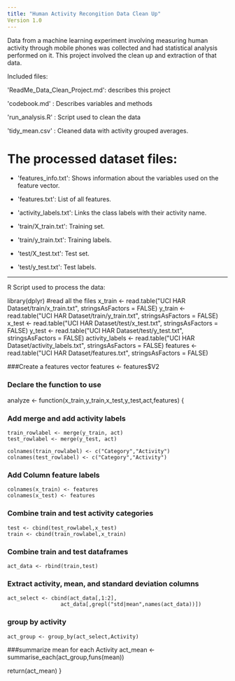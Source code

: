 ```yaml
---
title: "Human Activity Recongition Data Clean Up"
Version 1.0
---
```

Data from a machine learning experiment involving measuring human activity through mobile phones was collected and had statistical analysis performed on it.  This project involved the clean up and extraction of that data.

Included files:

'ReadMe_Data_Clean_Project.md': describes this project

'codebook.md' : Describes variables and methods

'run_analysis.R' : Script used to clean the data

'tidy_mean.csv' : Cleaned data with activity grouped averages.

The processed dataset files:
=========================================
- 'features_info.txt': Shows information about the variables used on the feature vector.

- 'features.txt': List of all features.

- 'activity_labels.txt': Links the class labels with their activity name.

- 'train/X_train.txt': Training set.

- 'train/y_train.txt': Training labels.

- 'test/X_test.txt': Test set.

- 'test/y_test.txt': Test labels.

___________________________
R Script used to process the data:

library(dplyr)
#read all the files
  x_train <- read.table("UCI HAR Dataset/train/x_train.txt",
                        stringsAsFactors = FALSE)
  y_train <- read.table("UCI HAR Dataset/train/y_train.txt",
                        stringsAsFactors = FALSE)
  x_test <- read.table("UCI HAR Dataset/test/x_test.txt",
                        stringsAsFactors = FALSE)
  y_test <- read.table("UCI HAR Dataset/test/y_test.txt",
                        stringsAsFactors = FALSE)
  activity_labels <- read.table("UCI HAR Dataset/activity_labels.txt",
                                stringsAsFactors = FALSE)
  features <- read.table("UCI HAR Dataset/features.txt",
                         stringsAsFactors = FALSE)
  
  ###Create a features vector
  features <- features$V2

### Declare the function to use
analyze <- function(x_train,y_train,x_test,y_test,act,features) {
  
  ### Add merge and add activity labels
    train_rowlabel <- merge(y_train, act)
    test_rowlabel <- merge(y_test, act)
  
    colnames(train_rowlabel) <- c("Category","Activity")
    colnames(test_rowlabel) <- c("Category","Activity")
  
  ### Add Column feature labels
    colnames(x_train) <- features
    colnames(x_test) <- features

  ### Combine train and test activity categories
    test <- cbind(test_rowlabel,x_test)
    train <- cbind(train_rowlabel,x_train)
  
  ### Combine train and test dataframes
    act_data <- rbind(train,test)
  
  ### Extract activity, mean, and standard deviation columns
    act_select <- cbind(act_data[,1:2],
                     act_data[,grepl("std|mean",names(act_data))])
  
  ### group by activity 
    act_group <- group_by(act_select,Activity)
  
  ###summarize mean for each Activity
    act_mean <- summarise_each(act_group,funs(mean))
  
  return(act_mean)
}